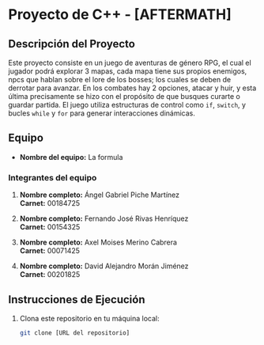 # Proyecto de C++ - [AFTERMATH]

## Descripción del Proyecto

Este proyecto consiste en un juego de aventuras de género RPG, el cual el jugador podrá explorar 3 mapas, cada mapa tiene sus propios enemigos, npcs que hablan sobre el lore de los bosses; los cuales se deben de derrotar para avanzar. En los combates hay 2 opciones, atacar y huir, y esta última precisamente se hizo con el propósito de que busques curarte o guardar partida. El juego utiliza estructuras de control como `if`, `switch`, y bucles `while` y `for` para generar interacciones dinámicas.


## Equipo

- **Nombre del equipo:** La formula

### Integrantes del equipo

1. **Nombre completo:** Ángel Gabriel Piche Martínez  
   **Carnet:** 00184725

2. **Nombre completo:** Fernando José Rivas Henríquez  
   **Carnet:** 00154325

3. **Nombre completo:** Axel Moises Merino Cabrera  
   **Carnet:** 00071425

3. **Nombre completo:** David Alejandro Morán Jiménez  
   **Carnet:** 00201825


## Instrucciones de Ejecución

1. Clona este repositorio en tu máquina local:
   ```bash
   git clone [URL del repositorio]
